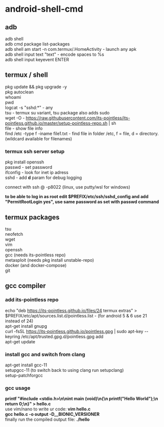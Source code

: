 # android-shell-cmd

## adb
adb shell  
adb cmd package list-packages  
adb shell am start -n com.termux/.HomeActivity - launch any apk  
adb shell input text "text" - encode spaces to %s  
adb shell input keyevent ENTER  

## termux / shell
pkg update && pkg upgrade -y  
pkg autoclean  
whoami  
pwd  
logcat -s "sshd:*" - any  
tsu - termux su variant, tsu package also adds sudo  
wget -O - https://raw.githubusercontent.com/its-pointless/its-pointless.github.io/master/setup-pointless-repo.sh | sh  
file <file> - show file info  
find /etc -type f -iname file1.txt - find file in folder /etc, f = file, d = directory. (wildcard available for filenames)  

### termux ssh server setup
pkg install openssh  
passwd - set password  
ifconfig - look for inet ip adress  
sshd - add **d** param for debug logging  

connect with ssh <username>@<ipadress> -p8022 (linux, use putty/wsl for windows)  
  
**to be able to log in as root edit $PREFIX/etc/ssh/sshd_config and add "PermitRootLogin yes", use same password as set with passwd command**

## termux packages
tsu  
neofetch  
wget  
vim  
openssh  
gcc (needs its-pointless repo)  
metasploit (needs pkg install unstable-repo)  
docker (and docker-compose)  
git  

## gcc compiler
### add its-pointless repo  
echo "deb https://its-pointless.github.io/files/24 termux extras" > $PREFIX/etc/apt/sources.list.d/pointless.list - (for android 5 & 6 use 21 instead of 24)  
apt-get install gnupg  
curl -fsSL https://its-pointless.github.io/pointless.gpg | sudo apt-key --keyring /etc/apt/trusted.gpg.d/pointless.gpg add  
apt-get update  
### install gcc and switch from clang  
apt-get install gcc-11  
setupgcc-11 (to switch back to using clang run setupclang)  
setup-patchforgcc  

### gcc usage
**printf "#include <stdio.h>\n\nint main (void)\n{\n  printf(\"Hello World\");\n  return 0;\n}" > hello.c**  
use vim/nano to write ur code: **vim hello.c**  
**gcc hello.c -o output -D__BIONIC_VERSIONER**  
finally run the compiled output file: **./hello**  
